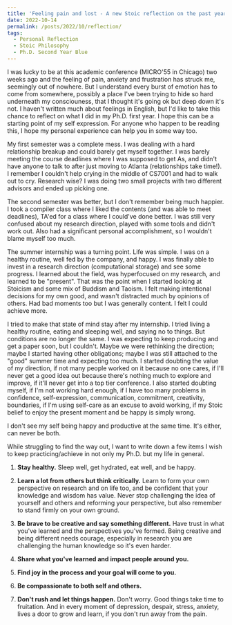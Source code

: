 ```yaml
---
title: 'Feeling pain and lost - A new Stoic reflection on the past year and areas to improve'
date: 2022-10-14
permalink: /posts/2022/10/reflection/
tags:
  - Personal Reflection
  - Stoic Philosophy
  - Ph.D. Second Year Blue
---
```


I was lucky to be at this academic conference (MICRO'55 in Chicago) two weeks ago and the feeling of pain, anxiety and frustration has struck me, seemingly out of nowhere. But I understand every burst of emotion has to come from somewhere, possibly a place I've been trying to hide so hard underneath my consciouness, that I thought it's going ok but deep down it's not. I haven't written much about feelings in English, but I'd like to take this chance to reflect on what I did in my Ph.D. first year. I hope this can be a starting point of my self expression. For anyone who happen to be reading this, I hope my personal experience can help you in some way too.

My first semester was a complete mess. I was dealing with a hard relationship breakup and could barely get myself together. I was barely meeting the course deadlines where I was supposed to get As, and didn't have anyone to talk to after just moving to Atlanta (relationships take time!). I remember I couldn't help crying in the middle of CS7001 and had to walk out to cry. Research wise? I was doing two small projects with two different advisors and ended up picking one. 

The second semester was better, but I don't remember being much happier. I took a compiler class where I liked the contents (and was able to meet deadlines), TA'ed for a class where I could've done better. I was still very confused about my research direction, played with some tools and didn't work out. Also had a significant personal accomplishment, so I wouldn't blame myself too much.

The summer internship was a turning point. Life was simple. I was on a healthy routine, well fed by the company, and happy. I was finally able to invest in a research direction (computational storage) and see some progress. I learned about the field, was hyperfocused on my research, and learned to be "present". That was the point when I started looking at Stoicism and some mix of Buddism and Taoism. I felt making intentional decisions for my own good, and wasn't distracted much by opinions of others. Had bad moments too but I was generally content. I felt I could achieve more.

I tried to make that state of mind stay after my internship. I tried living a healthy routine, eating and sleeping well, and saying no to things. But conditions are no longer the same. I was expecting to keep producing and get a paper soon, but I couldn't. Maybe we were rethinking the direction; maybe I started having other obligations; maybe I was still attached to the "good" summer time and expecting too much. I started doubting the value of my direction, if not many people worked on it because no one cares, if I'll never get a good idea out because there's nothing much to explore and improve, if it'll never get into a top tier conference. I also started doubting myself, if I'm not working hard enough, if I have too many problems in confidence, self-expression, communication, commitment, creativity, boundaries, if I'm using self-care as an excuse to avoid working, if my Stoic belief to enjoy the present moment and be happy is simply wrong.

I don't see my self being happy and productive at the same time. It's either, can never be both.

While struggling to find the way out, I want to write down a few items I wish to keep practicing/achieve in not only my Ph.D. but my life in general. 

1. **Stay healthy.** Sleep well, get hydrated, eat well, and be happy. 

2. **Learn a lot from others but think critically.** Learn to form your own perspective on research and on life too, and be confident that your knowledge and wisdom has value. Never stop challenging the idea of yourself and others and reforming your perspective, but also remember to stand firmly on your own ground.

3. **Be brave to be creative and say something different.** Have trust in what you've learned and the perspectives you've formed. Being creative and being different needs courage, especially in research you are challenging the human knowledge so it's even harder. 

4. **Share what you've learned and impact people around you.**

5. **Find joy in the process and your goal will come to you.** 

6. **Be compassionate to both self and others.** 

7. **Don't rush and let things happen.** Don't worry. Good things take time to fruitation. And in every moment of depression, despair, stress, anxiety, lives a door to grow and learn, if you don't run away from the pain.
